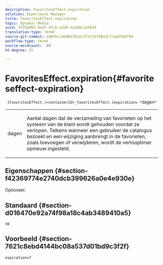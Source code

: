 ```yaml
---
description: FavoritesEffect.expiration
solution: Experience Manager
title: FavoritesEffect.expiration
topic: Dynamic Media
uuid: 7d78a9b5-6daf-47cb-a220-aa2d8c1a5634
translation-type: tm+mt
source-git-commit: e4695cc4e882351ec3f2c55fd8a3cfca455bd79d
workflow-type: tm+mt
source-wordcount: '49'
ht-degree: 2%

---
```



# FavoritesEffect.expiration{#favoriteseffect-expiration}

` [FavoritesEffect.|<containerId>_favoritesEffect.]expiration= *`dagen`*`

<table id="table_2B109D2F91E64B5382B31921C3780FA5"> 
 <tbody> 
  <tr> 
   <td colname="col1"> <p><span class="codeph"><span class="varname"> dagen</span></span> </p> </td> 
   <td colname="col2"> <p> Aantal dagen dat de verzameling van favorieten op het systeem van de klant wordt gehouden voordat ze verlopen. Telkens wanneer een gebruiker de catalogus bezoekt en een wijziging aanbrengt in de favorieten, zoals toevoegen of verwijderen, wordt de verlooptimer opnieuw ingesteld. </p> </td> 
  </tr> 
 </tbody> 
</table>

## Eigenschappen {#section-f42369774e2740dcb399626a0e4e930e}

Optioneel.

## Standaard {#section-d016470e92a74f98a18c4ab3489410a5}

`30`

## Voorbeeld {#section-7621c8ebd4144bc08a537d01bd9c3f2f}

`expiration=7`
